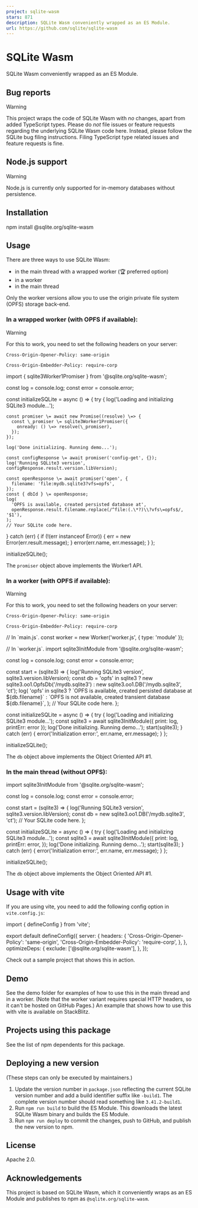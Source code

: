 ```yaml
---
project: sqlite-wasm
stars: 871
description: SQLite Wasm conveniently wrapped as an ES Module.
url: https://github.com/sqlite/sqlite-wasm
---
```


SQLite Wasm
===========

SQLite Wasm conveniently wrapped as an ES Module.

Bug reports
-----------

Warning

This project wraps the code of SQLite Wasm with _no_ changes, apart from added TypeScript types. Please do _not_ file issues or feature requests regarding the underlying SQLite Wasm code here. Instead, please follow the SQLite bug filing instructions. Filing TypeScript type related issues and feature requests is fine.

Node.js support
---------------

Warning

Node.js is currently only supported for in-memory databases without persistence.

Installation
------------

npm install @sqlite.org/sqlite-wasm

Usage
-----

There are three ways to use SQLite Wasm:

-   in the main thread with a wrapped worker (🏆 preferred option)
-   in a worker
-   in the main thread

Only the worker versions allow you to use the origin private file system (OPFS) storage back-end.

### In a wrapped worker (with OPFS if available):

Warning

For this to work, you need to set the following headers on your server:

`Cross-Origin-Opener-Policy: same-origin`

`Cross-Origin-Embedder-Policy: require-corp`

import { sqlite3Worker1Promiser } from '@sqlite.org/sqlite-wasm';

const log \= console.log;
const error \= console.error;

const initializeSQLite \= async () \=> {
  try {
    log('Loading and initializing SQLite3 module...');

    const promiser \= await new Promise((resolve) \=> {
      const \_promiser \= sqlite3Worker1Promiser({
        onready: () \=> resolve(\_promiser),
      });
    });

    log('Done initializing. Running demo...');

    const configResponse \= await promiser('config-get', {});
    log('Running SQLite3 version', configResponse.result.version.libVersion);

    const openResponse \= await promiser('open', {
      filename: 'file:mydb.sqlite3?vfs=opfs',
    });
    const { dbId } \= openResponse;
    log(
      'OPFS is available, created persisted database at',
      openResponse.result.filename.replace(/^file:(.\*?)\\?vfs\=opfs$/, '$1'),
    );
    // Your SQLite code here.
  } catch (err) {
    if (!(err instanceof Error)) {
      err \= new Error(err.result.message);
    }
    error(err.name, err.message);
  }
};

initializeSQLite();

The `promiser` object above implements the Worker1 API.

### In a worker (with OPFS if available):

Warning

For this to work, you need to set the following headers on your server:

`Cross-Origin-Opener-Policy: same-origin`

`Cross-Origin-Embedder-Policy: require-corp`

// In \`main.js\`.
const worker \= new Worker('worker.js', { type: 'module' });

// In \`worker.js\`.
import sqlite3InitModule from '@sqlite.org/sqlite-wasm';

const log \= console.log;
const error \= console.error;

const start \= (sqlite3) \=> {
  log('Running SQLite3 version', sqlite3.version.libVersion);
  const db \=
    'opfs' in sqlite3
      ? new sqlite3.oo1.OpfsDb('/mydb.sqlite3')
      : new sqlite3.oo1.DB('/mydb.sqlite3', 'ct');
  log(
    'opfs' in sqlite3
      ? \`OPFS is available, created persisted database at ${db.filename}\`
      : \`OPFS is not available, created transient database ${db.filename}\`,
  );
  // Your SQLite code here.
};

const initializeSQLite \= async () \=> {
  try {
    log('Loading and initializing SQLite3 module...');
    const sqlite3 \= await sqlite3InitModule({ print: log, printErr: error });
    log('Done initializing. Running demo...');
    start(sqlite3);
  } catch (err) {
    error('Initialization error:', err.name, err.message);
  }
};

initializeSQLite();

The `db` object above implements the Object Oriented API #1.

### In the main thread (without OPFS):

import sqlite3InitModule from '@sqlite.org/sqlite-wasm';

const log \= console.log;
const error \= console.error;

const start \= (sqlite3) \=> {
  log('Running SQLite3 version', sqlite3.version.libVersion);
  const db \= new sqlite3.oo1.DB('/mydb.sqlite3', 'ct');
  // Your SQLite code here.
};

const initializeSQLite \= async () \=> {
  try {
    log('Loading and initializing SQLite3 module...');
    const sqlite3 \= await sqlite3InitModule({
      print: log,
      printErr: error,
    });
    log('Done initializing. Running demo...');
    start(sqlite3);
  } catch (err) {
    error('Initialization error:', err.name, err.message);
  }
};

initializeSQLite();

The `db` object above implements the Object Oriented API #1.

Usage with vite
---------------

If you are using vite, you need to add the following config option in `vite.config.js`:

import { defineConfig } from 'vite';

export default defineConfig({
  server: {
    headers: {
      'Cross-Origin-Opener-Policy': 'same-origin',
      'Cross-Origin-Embedder-Policy': 'require-corp',
    },
  },
  optimizeDeps: {
    exclude: \['@sqlite.org/sqlite-wasm'\],
  },
});

Check out a sample project that shows this in action.

Demo
----

See the demo folder for examples of how to use this in the main thread and in a worker. (Note that the worker variant requires special HTTP headers, so it can't be hosted on GitHub Pages.) An example that shows how to use this with vite is available on StackBlitz.

Projects using this package
---------------------------

See the list of npm dependents for this package.

Deploying a new version
-----------------------

(These steps can only be executed by maintainers.)

1.  Update the version number in `package.json` reflecting the current SQLite version number and add a build identifier suffix like `-build1`. The complete version number should read something like `3.41.2-build1`.
2.  Run `npm run build` to build the ES Module. This downloads the latest SQLite Wasm binary and builds the ES Module.
3.  Run `npm run deploy` to commit the changes, push to GitHub, and publish the new version to npm.

License
-------

Apache 2.0.

Acknowledgements
----------------

This project is based on SQLite Wasm, which it conveniently wraps as an ES Module and publishes to npm as `@sqlite.org/sqlite-wasm`.
